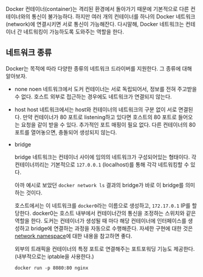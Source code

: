 
Docker 컨테이너(container)는 격리된 환경에서 돌아가기 때문에 기본적으로 다른 컨테이너와의 통신이 불가능하다. 하지만 여러 개의 컨테이너를 하나의 Docker 네트워크(network)에 연결시키면 서로 통신이 가능해잔다. 다시말해, Docker 네트워크는 컨테이너 간 네트워킹이 가능하도록 도와주는 역할을 한다.

## 네트워크 종류

Docker는 목적에 따라 다양한 종류의 네트워크 드라이버를 지원한다. 그 종류에 대해 알아보자. 

- none
    noen 네트워크에서 도커 컨테이너는 서로 독립되어서, 정보를 전혀 주고받을 수 없다. 호스트 외부로 접근하는 경우에도 네트워크가 연결되지 않는다.

- host
    host 네트워크에서는 host와 컨테이너의 네트워크의 구분 없이 서로 면결된다. 만약 컨테이너가 80 포트로 listening하고 있다면 호스트의 80 포트로 들어오는 요청을 같이 받을 수 있다. 추가적인 포트 매핑이 필요 없다.
    다른 컨테이너의 80 포트를 열어놓으면, 충돌되어 생성되지 않는다.

- bridge

    bridge 네트워크는 컨테이너 사이에 임의의 네트워크가 구성되어있는 형태이다. 각 컨테이너끼리는 기본적으로 `127.0.0.1` (localhost)를 통해 각각 네트워킹할 수 있다.

    아까 예시로 보았던 `docker network ls` 결과의 bridge가 바로 이 bridge를 의미하는 것이다. 

    호스트에서는 이 네트워크를 `docker0`라는 이름으로 생성하고, `172.17.0.1` IP를 할당한다. docker0는 호스트 내부에서 컨테이너간의 통신을 조정하는 스위치와 같은 역할을 한다. 도커는 컨테이너가 생성될 때 마다 해당 컨테이너에 인터페이스를 생성하고 bridge에 연결하는 과정을 자동으로 수행해준다. 자세한 구현에 대한 것은 [network namespace](../linux/network namespaces.md)에 대한 내용을 참고하면 좋다.

    외부의 트래픽을 컨테이너의 특정 포트로 연결해주는 포트포워딩 기능도 제공한다. (내부적으로는 iptable을 사용한다.)
        
    ```
    docker run -p 8080:80 nginx
    ```